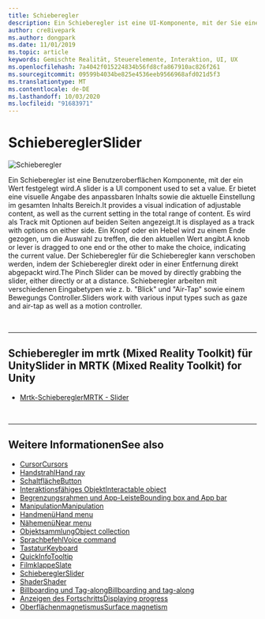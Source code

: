 ```yaml
---
title: Schieberegler
description: Ein Schieberegler ist eine UI-Komponente, mit der Sie einen Wert festlegen können, indem Sie einen Knopf oder einen Hebel in eine Spur verschieben.
author: cre8ivepark
ms.author: dongpark
ms.date: 11/01/2019
ms.topic: article
keywords: Gemischte Realität, Steuerelemente, Interaktion, UI, UX
ms.openlocfilehash: 7a4042f015224834b56fd8cfa867910ac826f261
ms.sourcegitcommit: 09599b4034be825e4536eeb9566968afd021d5f3
ms.translationtype: MT
ms.contentlocale: de-DE
ms.lasthandoff: 10/03/2020
ms.locfileid: "91683971"
---
```

# <a name="slider"></a><span data-ttu-id="770d4-104">Schieberegler</span><span class="sxs-lookup"><span data-stu-id="770d4-104">Slider</span></span>

![Schieberegler](images/UX_Hero_Slider.jpg)

<span data-ttu-id="770d4-106">Ein Schieberegler ist eine Benutzeroberflächen Komponente, mit der ein Wert festgelegt wird.</span><span class="sxs-lookup"><span data-stu-id="770d4-106">A slider is a UI component used to set a value.</span></span> <span data-ttu-id="770d4-107">Er bietet eine visuelle Angabe des anpassbaren Inhalts sowie die aktuelle Einstellung im gesamten Inhalts Bereich.</span><span class="sxs-lookup"><span data-stu-id="770d4-107">It provides a visual indication of adjustable content, as well as the current setting in the total range of content.</span></span> <span data-ttu-id="770d4-108">Es wird als Track mit Optionen auf beiden Seiten angezeigt.</span><span class="sxs-lookup"><span data-stu-id="770d4-108">It is displayed as a track with options on either side.</span></span> <span data-ttu-id="770d4-109">Ein Knopf oder ein Hebel wird zu einem Ende gezogen, um die Auswahl zu treffen, die den aktuellen Wert angibt.</span><span class="sxs-lookup"><span data-stu-id="770d4-109">A knob or lever is dragged to one end or the other to make the choice, indicating the current value.</span></span> <span data-ttu-id="770d4-110">Der Schieberegler für die Schieberegler kann verschoben werden, indem der Schieberegler direkt oder in einer Entfernung direkt abgepackt wird.</span><span class="sxs-lookup"><span data-stu-id="770d4-110">The Pinch Slider can be moved by directly grabbing the slider, either directly or at a distance.</span></span> <span data-ttu-id="770d4-111">Schieberegler arbeiten mit verschiedenen Eingabetypen wie z. b. "Blick" und "Air-Tap" sowie einem Bewegungs Controller.</span><span class="sxs-lookup"><span data-stu-id="770d4-111">Sliders work with various input types such as gaze and air-tap as well as a motion controller.</span></span>

<br>

---

## <a name="slider-in-mrtk-mixed-reality-toolkit-for-unity"></a><span data-ttu-id="770d4-112">Schieberegler im mrtk (Mixed Reality Toolkit) für Unity</span><span class="sxs-lookup"><span data-stu-id="770d4-112">Slider in MRTK (Mixed Reality Toolkit) for Unity</span></span>

* [<span data-ttu-id="770d4-113">Mrtk-Schieberegler</span><span class="sxs-lookup"><span data-stu-id="770d4-113">MRTK - Slider</span></span>](https://microsoft.github.io/MixedRealityToolkit-Unity/Documentation/README_Sliders.html)

<br>

---

## <a name="see-also"></a><span data-ttu-id="770d4-114">Weitere Informationen</span><span class="sxs-lookup"><span data-stu-id="770d4-114">See also</span></span>

* [<span data-ttu-id="770d4-115">Cursor</span><span class="sxs-lookup"><span data-stu-id="770d4-115">Cursors</span></span>](cursors.md)
* [<span data-ttu-id="770d4-116">Handstrahl</span><span class="sxs-lookup"><span data-stu-id="770d4-116">Hand ray</span></span>](point-and-commit.md)
* [<span data-ttu-id="770d4-117">Schaltfläche</span><span class="sxs-lookup"><span data-stu-id="770d4-117">Button</span></span>](button.md)
* [<span data-ttu-id="770d4-118">Interaktionsfähiges Objekt</span><span class="sxs-lookup"><span data-stu-id="770d4-118">Interactable object</span></span>](interactable-object.md)
* [<span data-ttu-id="770d4-119">Begrenzungsrahmen und App-Leiste</span><span class="sxs-lookup"><span data-stu-id="770d4-119">Bounding box and App bar</span></span>](app-bar-and-bounding-box.md)
* [<span data-ttu-id="770d4-120">Manipulation</span><span class="sxs-lookup"><span data-stu-id="770d4-120">Manipulation</span></span>](direct-manipulation.md)
* [<span data-ttu-id="770d4-121">Handmenü</span><span class="sxs-lookup"><span data-stu-id="770d4-121">Hand menu</span></span>](hand-menu.md)
* [<span data-ttu-id="770d4-122">Nähemenü</span><span class="sxs-lookup"><span data-stu-id="770d4-122">Near menu</span></span>](near-menu.md)
* [<span data-ttu-id="770d4-123">Objektsammlung</span><span class="sxs-lookup"><span data-stu-id="770d4-123">Object collection</span></span>](object-collection.md)
* [<span data-ttu-id="770d4-124">Sprachbefehl</span><span class="sxs-lookup"><span data-stu-id="770d4-124">Voice command</span></span>](voice-input.md)
* [<span data-ttu-id="770d4-125">Tastatur</span><span class="sxs-lookup"><span data-stu-id="770d4-125">Keyboard</span></span>](keyboard.md)
* [<span data-ttu-id="770d4-126">QuickInfo</span><span class="sxs-lookup"><span data-stu-id="770d4-126">Tooltip</span></span>](tooltip.md)
* [<span data-ttu-id="770d4-127">Filmklappe</span><span class="sxs-lookup"><span data-stu-id="770d4-127">Slate</span></span>](slate.md)
* [<span data-ttu-id="770d4-128">Schieberegler</span><span class="sxs-lookup"><span data-stu-id="770d4-128">Slider</span></span>](slider.md)
* [<span data-ttu-id="770d4-129">Shader</span><span class="sxs-lookup"><span data-stu-id="770d4-129">Shader</span></span>](shader.md)
* [<span data-ttu-id="770d4-130">Billboarding und Tag-along</span><span class="sxs-lookup"><span data-stu-id="770d4-130">Billboarding and tag-along</span></span>](billboarding-and-tag-along.md)
* [<span data-ttu-id="770d4-131">Anzeigen des Fortschritts</span><span class="sxs-lookup"><span data-stu-id="770d4-131">Displaying progress</span></span>](progress.md)
* [<span data-ttu-id="770d4-132">Oberflächenmagnetismus</span><span class="sxs-lookup"><span data-stu-id="770d4-132">Surface magnetism</span></span>](surface-magnetism.md)
